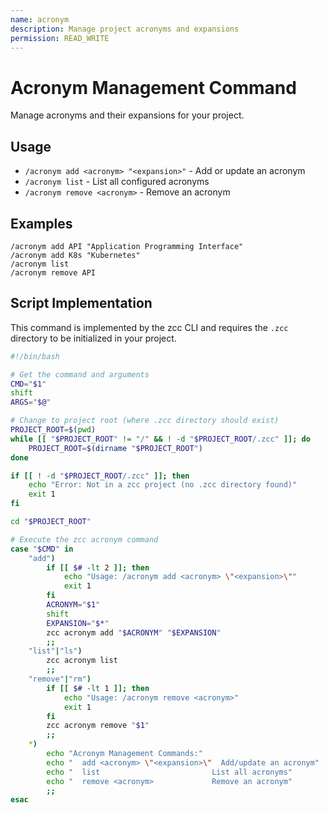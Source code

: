 ```yaml
---
name: acronym
description: Manage project acronyms and expansions
permission: READ_WRITE
---
```


# Acronym Management Command

Manage acronyms and their expansions for your project.

## Usage

- `/acronym add <acronym> "<expansion>"` - Add or update an acronym
- `/acronym list` - List all configured acronyms  
- `/acronym remove <acronym>` - Remove an acronym

## Examples

```
/acronym add API "Application Programming Interface"
/acronym add K8s "Kubernetes"
/acronym list
/acronym remove API
```

## Script Implementation

This command is implemented by the zcc CLI and requires the `.zcc` directory to be initialized in your project.

```bash
#!/bin/bash

# Get the command and arguments
CMD="$1"
shift
ARGS="$@"

# Change to project root (where .zcc directory should exist)
PROJECT_ROOT=$(pwd)
while [[ "$PROJECT_ROOT" != "/" && ! -d "$PROJECT_ROOT/.zcc" ]]; do
    PROJECT_ROOT=$(dirname "$PROJECT_ROOT")
done

if [[ ! -d "$PROJECT_ROOT/.zcc" ]]; then
    echo "Error: Not in a zcc project (no .zcc directory found)"
    exit 1
fi

cd "$PROJECT_ROOT"

# Execute the zcc acronym command
case "$CMD" in
    "add")
        if [[ $# -lt 2 ]]; then
            echo "Usage: /acronym add <acronym> \"<expansion>\""
            exit 1
        fi
        ACRONYM="$1"
        shift
        EXPANSION="$*"
        zcc acronym add "$ACRONYM" "$EXPANSION"
        ;;
    "list"|"ls")
        zcc acronym list
        ;;
    "remove"|"rm")
        if [[ $# -lt 1 ]]; then
            echo "Usage: /acronym remove <acronym>"
            exit 1
        fi
        zcc acronym remove "$1"
        ;;
    *)
        echo "Acronym Management Commands:"
        echo "  add <acronym> \"<expansion>\"  Add/update an acronym"
        echo "  list                         List all acronyms"
        echo "  remove <acronym>             Remove an acronym"
        ;;
esac
```